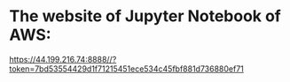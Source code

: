 # The website of Jupyter Notebook of AWS: 
https://44.199.216.74:8888//?token=7bd53554429d1f71215451ece534c45fbf881d736880ef71
